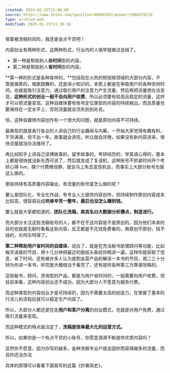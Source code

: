 ```yaml
---
created: 2024-02-25T12:00:00
source: https://www.zhihu.com/question/49684783/answer/1088276178
type: archive-web
modified: 2025-01-15T11:38:16
---
```


冒着被洗稿的风险，我还是说点干货吧！

内容创业有两种形式，这两种形式，行业内的人很早就做过总结了。

  - 第一种是帮助别人**杀时间**型的内容。
  - 第二种是帮助别人**省时间**型的内容。

**第一种的形式是各种各样的，**包括现在火热的短视频领域的大部分内容，不管是搞笑的，唱歌跳舞的，还是讲小知识的，本质上都是在争取用户的各种空闲时间，也就是吸引注意力，通过吸引用户的注意力产生流量，然后再把流量想办法变现，**这种形式的创业一般不会向用户收费**，所以必须要有较高且稳定的流量，这样才可以把流量变现。这种自媒体要有账号定位类型的内容的持续输出，而且质量也要保持在一定水平上，否则流量就会流失到别处去。

但，这种自媒体内容创作有一个很大的问题，就是原创内容不可持续。

最典型的就是各行各业的人讲自己的行业趣闻与内幕，一开始大家觉得有趣有料，干货满满，但不出一年，故事就会讲完，听众就会厌倦，如果没有新内容进来，很快流量就没办法维持了。

再比如知乎上讲自己读博故事的，留学故事的，考研经历的，学英语心得的，基本上都是很快就没新东西可说了，然后就变成了复读机，这种账号不抓紧时间开个考研心得 live，搞个付费微信群，就会马上失去变现机会，而事实上大部分账号也是这么做的。

那些持续有高质量内容输出，有流量的账号是怎么做的呢？

要么是团队化，专业化作战，有专业人士提供内容创作，但持续制作原创内容成本比较高，很容易玩成**吭哧辛苦一整年，最后也没怎么赚到钱。**

要么就是大家都知道的，**团队化洗稿，美其名曰大数据分析爆点，制造流行。**

而大部分关注这些洗稿账号的人，都不在乎这内容是不是原创的，因为他们本来的目的也就是无聊时看看这些内容，反正都是不花钱免费看的，嘛原创不原创，钱不钱的，乐呵乐呵得了。

**第二种帮助用户省时间的自媒体**，说白了，就是在充当秘书助理顾问等功能，比如每天读报的节目，用十几分钟把最近的报纸头条给你精讲一遍，这样你就获取了信息，省了时间。还有被许多人认为是割韭菜产品的解读一本书的节目，用二三十分钟为你讲一本书，听完就大概相当于看完了，还有提供各种第三方靠谱攻略的。

这些秘书，顾问，咨询型的产品，都是为用户省时间的，一般需要向用户收费，但目前来看，这种内容创业还不成功，因为大部分人不愿意为服务付费。

而这种类型的内容创业才是可持续的，因为不需要太高的创造力，在掌握了基本的行活儿和流程后就可以稳定生产内容了。

所以，大部分人都还是在走**用户和客户分离**的创业模式，也就是对用户免费，通过吸引流量来变现。

而这种模式的特点就注定了，**洗稿是效率最大化的运营方式。**

所以，如果你是一个有点干货的小账号，你愿意源源不断提供优质内容吗？

显然你不愿意，因为你写的越多，各种洗稿专业户就会因你而获得越多的流量，而且你还没办法

具体的原理可以看看下面我写的这篇《抄袭简史》。
